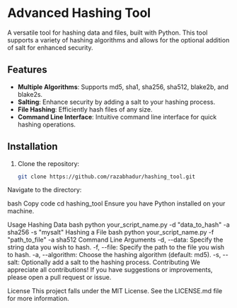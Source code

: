 # Advanced Hashing Tool

A versatile tool for hashing data and files, built with Python. This tool supports a variety of hashing algorithms and allows for the optional addition of salt for enhanced security.

## Features

- **Multiple Algorithms**: Supports md5, sha1, sha256, sha512, blake2b, and blake2s.
- **Salting**: Enhance security by adding a salt to your hashing process.
- **File Hashing**: Efficiently hash files of any size.
- **Command Line Interface**: Intuitive command line interface for quick hashing operations.

## Installation

1. Clone the repository:
   ```bash
   git clone https://github.com/razabhadur/hashing_tool.git
Navigate to the directory:

bash
Copy code
cd hashing_tool
Ensure you have Python installed on your machine.

Usage
Hashing Data
bash
python your_script_name.py -d "data_to_hash" -a sha256 -s "mysalt"
Hashing a File
bash
python your_script_name.py -f "path_to_file" -a sha512
Command Line Arguments
-d, --data: Specify the string data you wish to hash.
-f, --file: Specify the path to the file you wish to hash.
-a, --algorithm: Choose the hashing algorithm (default: md5).
-s, --salt: Optionally add a salt to the hashing process.
Contributing
We appreciate all contributions! If you have suggestions or improvements, please open a pull request or issue.

License
This project falls under the MIT License. See the LICENSE.md file for more information.


